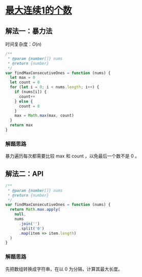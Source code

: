 # [最大连续1的个数](https://leetcode-cn.com/problems/max-consecutive-ones/description/)

## 解法一：暴力法

时间复杂度：$O(n)$

```javascript
/**
 * @param {number[]} nums
 * @return {number}
 */
var findMaxConsecutiveOnes = function (nums) {
  let max = 0
  let count = 0
  for (let i = 0; i < nums.length; i++) {
    if (nums[i]) {
      count++
    } else {
      count = 0
    }
    max = Math.max(max, count)
  }
  return max
}
```

### 解题思路

暴力遍历每次都需要比较 max 和 count ，以免最后一个数不是 0 。



## 解法二：API



```javascript
/**
 * @param {number[]} nums
 * @return {number}
 */
var findMaxConsecutiveOnes = function (nums) {
  return Math.max.apply(
    null,
    nums
      .join('')
      .split('0')
      .map(item => item.length)
  )
}
```

### 解题思路

先把数组转换成字符串，在以 0 为分隔，计算其最大长度。